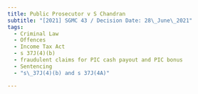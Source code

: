```yaml
---
title: Public Prosecutor v S Chandran
subtitle: "[2021] SGMC 43 / Decision Date: 28\_June\_2021"
tags:
  - Criminal Law
  - Offences
  - Income Tax Act
  - s 37J(4)(b)
  - fraudulent claims for PIC cash payout and PIC bonus
  - Sentencing
  - "s\_37J(4)(b) and s 37J(4A)"

---
```

